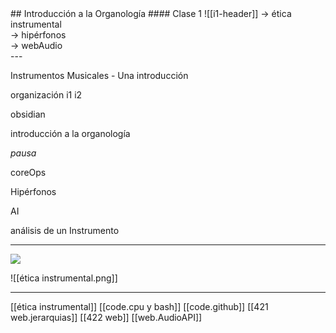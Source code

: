 <grid drag="60 55" drop="5 10" bg="black" align="left">
## Introducción a la Organología
#### Clase 1
</grid>
<grid drag="-5 10" drop="5 -10" bg="black">
![[i1-header]]
</grid>

<grid drag="25 55" drop="-5 10" bg="black" align="top">
→ ética instrumental<br>
→ hipérfonos<br>
→ webAudio<br>
</grid>
---

Instrumentos Musicales - Una introducción

organización i1 i2 

obsidian

introducción a la organología

*pausa*

coreOps

Hipérfonos

AI

análisis de un Instrumento 

---


![](https://i.imgur.com/kCrGQAk.png)


![[ética instrumental.png]]

---
[[ética instrumental]]
[[code.cpu y bash]]
[[code.github]]
[[421 web.jerarquias]]
[[422 web]]
[[web.AudioAPI]]


